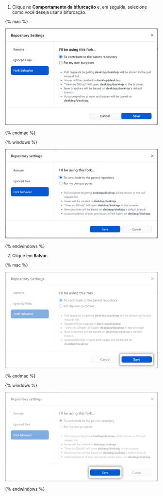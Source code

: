 1. Clique no **Comportamento da bifurcação** e, em seguida, selecione como você deseja usar a bifurcação.

  {% mac %}

  ![A opção de contribuir para o repositório principal no menu de Comportamento da Bifurcação](/assets/images/help/desktop/mac-fork-behavior-menu-contribute.png)

  {% endmac %}

  {% windows %}

  ![A opção de contribuir para o repositório principal no menu de Comportamento da Bifurcação](/assets/images/help/desktop/windows-fork-behavior-menu-contribute.png)

  {% endwindows %}

2. Clique em **Salvar**.

  {% mac %}

  ![Botão salvar no menu de Comportamento da Bifurcação](/assets/images/help/desktop/mac-fork-behavior-save.png)

  {% endmac %}

  {% windows %}

  ![Botão salvar no menu de Comportamento da Bifurcação](/assets/images/help/desktop/windows-fork-behavior-save.png)

  {% endwindows %}
  